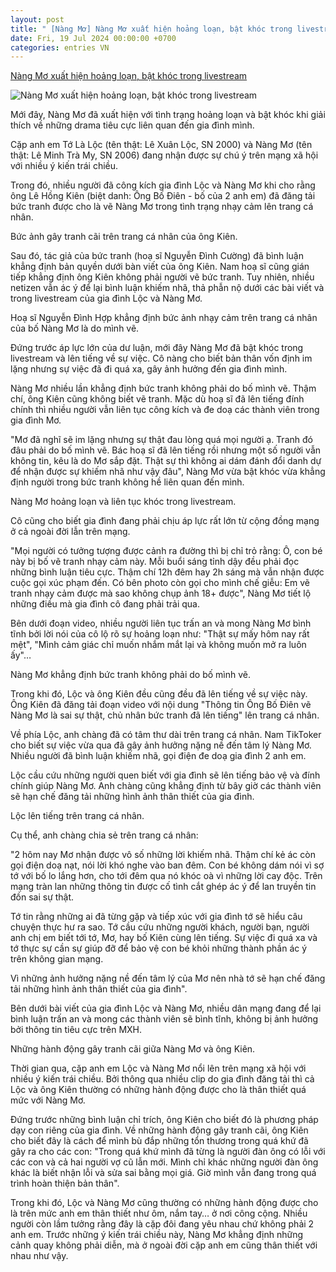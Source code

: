 ```yaml
---
layout: post
title: " [Nàng Mơ] Nàng Mơ xuất hiện hoảng loạn, bật khóc trong livestream"
date: Fri, 19 Jul 2024 00:00:00 +0700
categories: entries VN
---
```

[Nàng Mơ xuất hiện hoảng loạn, bật khóc trong livestream](https://afamily.vn/nang-mo-xuat-hien-hoang-loan-bat-khoc-trong-livestream-20240718155807618.chn)

![Nàng Mơ xuất hiện hoảng loạn, bật khóc trong livestream](https://afamilycdn.com/zoom/600_315/150157425591193600/2024/7/18/ezgif-4-883a968094-1721293064626504437117-0-0-300-480-crop-1721293067430466960014.gif.png)

Mới đây, Nàng Mơ đã xuất hiện với tình trạng hoảng loạn và bật khóc khi giải thích về những drama tiêu cực liên quan đến gia đình mình.

Cặp anh em Tớ Là Lộc (tên thật: Lê Xuân Lộc, SN 2000) và Nàng Mơ (tên thật: Lê Minh Trà My, SN 2006) đang nhận được sự chú ý trên mạng xã hội với nhiều ý kiến trái chiều.

Trong đó, nhiều người đã công kích gia đình Lộc và Nàng Mơ khi cho rằng ông Lê Hồng Kiên (biệt danh: Ông Bố Điên - bố của 2 anh em) đã đăng tải bức tranh được cho là vẽ Nàng Mơ trong tình trạng nhạy cảm lên trang cá nhân.

Bức ảnh gây tranh cãi trên trang cá nhân của ông Kiên.

Sau đó, tác giả của bức tranh (hoạ sĩ Nguyễn Đình Cường) đã bình luận khẳng định bản quyền dưới bàn viết của ông Kiên. Nam hoạ sĩ cũng gián tiếp khẳng định ông Kiên không phải người vẽ bức tranh. Tuy nhiên, nhiều netizen vẫn ác ý để lại bình luận khiếm nhã, thả phẫn nộ dưới các bài viết và trong livestream của gia đình Lộc và Nàng Mơ.

Hoạ sĩ Nguyễn Đình Hợp khẳng định bức ảnh nhạy cảm trên trang cá nhân của bố Nàng Mơ là do mình vẽ.

Đứng trước áp lực lớn của dư luận, mới đây Nàng Mơ đã bật khóc trong livestream và lên tiếng về sự việc. Cô nàng cho biết bản thân vốn định im lặng nhưng sự việc đã đi quá xa, gây ảnh hưởng đến gia đình mình.

Nàng Mơ nhiều lần khẳng định bức tranh không phải do bố mình vẽ. Thậm chí, ông Kiên cũng không biết vẽ tranh. Mặc dù hoạ sĩ đã lên tiếng đính chính thì nhiều người vẫn liên tục công kích và đe doạ các thành viên trong gia đình Mơ.

"Mơ đã nghĩ sẽ im lặng nhưng sự thật đau lòng quá mọi người ạ. Tranh đó đâu phải do bố mình vẽ. Bác hoạ sĩ đã lên tiếng rồi nhưng một số người vẫn không tin, kêu là do Mơ sắp đặt. Thật sự thì không ai dám đánh đổi danh dự để nhận được sự khiếm nhã như vậy đâu", Nàng Mơ vừa bật khóc vừa khẳng định người trong bức tranh không hề liên quan đến mình.

Nàng Mơ hoảng loạn và liên tục khóc trong livestream.

Cô cũng cho biết gia đình đang phải chịu áp lực rất lớn từ cộng đồng mạng ở cả ngoài đời lẫn trên mạng.

"Mọi người có tưởng tượng được cảnh ra đường thì bị chỉ trỏ rằng: Ô, con bé này bị bố vẽ tranh nhạy cảm này. Mỗi buổi sáng tỉnh dậy đều phải đọc những bình luận tiêu cực. Thậm chí 12h đêm hay 2h sáng mà vẫn nhận được cuộc gọi xúc phạm đến. Có bên photo còn gọi cho mình chế giễu: Em vẽ tranh nhạy cảm được mà sao không chụp ảnh 18+ được", Nàng Mơ tiết lộ những điều mà gia đình cô đang phải trải qua.

Bên dưới đoạn video, nhiều người liên tục trấn an và mong Nàng Mơ bình tĩnh bởi lời nói của cô lộ rõ sự hoảng loạn như: "Thật sự mấy hôm nay rất mệt", "Mình cảm giác chỉ muốn nhắm mắt lại và không muốn mở ra luôn ấy"…

Nàng Mơ khẳng định bức tranh không phải do bố mình vẽ.

Trong khi đó, Lộc và ông Kiên đều cũng đều đã lên tiếng về sự việc này. Ông Kiên đã đăng tải đoạn video với nội dung "Thông tin Ông Bố Điên vẽ Nàng Mơ là sai sự thật, chủ nhân bức tranh đã lên tiếng" lên trang cá nhân.

Về phía Lộc, anh chàng đã có tâm thư dài trên trang cá nhân. Nam TikToker cho biết sự việc vừa qua đã gây ảnh hưởng nặng nề đến tâm lý Nàng Mơ. Nhiều người đã bình luận khiếm nhã, gọi điện đe doạ gia đình 2 anh em.

Lộc cầu cứu những người quen biết với gia đình sẽ lên tiếng bảo vệ và đính chính giúp Nàng Mơ. Anh chàng cũng khẳng định từ bây giờ các thành viên sẽ hạn chế đăng tải những hình ảnh thân thiết của gia đình.

Lộc lên tiếng trên trang cá nhân.

Cụ thể, anh chàng chia sẻ trên trang cá nhân:

"2 hôm nay Mơ nhận được vô số những lời khiếm nhã. Thậm chí kẻ ác còn gọi điện doạ nạt, nói lời khó nghe vào ban đêm. Con bé không dám nói vì sợ tớ với bố lo lắng hơn, cho tới đêm qua nó khóc oà vì những lời cay độc. Trên mạng tràn lan những thông tin được cố tình cắt ghép ác ý để lan truyền tin đồn sai sự thật.

Tớ tin rằng những ai đã từng gặp và tiếp xúc với gia đình tớ sẽ hiểu câu chuyện thực hư ra sao. Tớ cầu cứu những người khách, người bạn, người anh chị em biết tới tớ, Mơ, hay bố Kiên cùng lên tiếng. Sự việc đi quá xa và tớ thực sự cần sự giúp đỡ để bảo vệ con bé khỏi những thành phần ác ý trên không gian mạng.

Vì những ảnh hưởng nặng nề đến tâm lý của Mơ nên nhà tớ sẽ hạn chế đăng tải những hình ảnh thân thiết của gia đình".

Bên dưới bài viết của gia đình Lộc và Nàng Mơ, nhiều dân mạng đang để lại bình luận trấn an và mong các thành viên sẽ bình tĩnh, không bị ảnh hưởng bởi thông tin tiêu cực trên MXH.

Những hành động gây tranh cãi giữa Nàng Mơ và ông Kiên.

Thời gian qua, cặp anh em Lộc và Nàng Mơ nổi lên trên mạng xã hội với nhiều ý kiến trái chiều. Bởi thông qua nhiều clip do gia đình đăng tải thì cả Lộc và ông Kiên thường có những hành động được cho là thân thiết quá mức với Nàng Mơ.

Đứng trước những bình luận chỉ trích, ông Kiên cho biết đó là phương pháp dạy con riêng của gia đình. Về những hành động gây tranh cãi, ông Kiên cho biết đây là cách để mình bù đắp những tổn thương trong quá khứ đã gây ra cho các con: "Trong quá khứ mình đã từng là người đàn ông có lỗi với các con và cả hai người vợ cũ lẫn mới. Mình chỉ khác những người đàn ông khác là biết nhận lỗi và sửa sai bằng mọi giá. Giờ mình vẫn đang trong quá trình hoàn thiện bản thân".

Trong khi đó, Lộc và Nàng Mơ cũng thường có những hành động được cho là trên mức anh em thân thiết như ôm, nắm tay… ở nơi công cộng. Nhiều người còn lầm tưởng rằng đây là cặp đôi đang yêu nhau chứ không phải 2 anh em. Trước những ý kiến trái chiều này, Nàng Mơ khẳng định những cảnh quay không phải diễn, mà ở ngoài đời cặp anh em cũng thân thiết với nhau như vậy.


